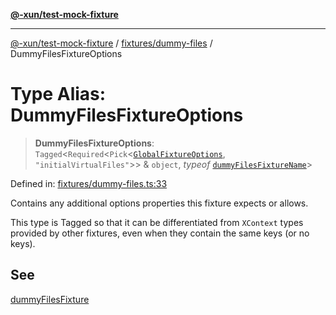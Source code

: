 [**@-xun/test-mock-fixture**](../../../README.md)

***

[@-xun/test-mock-fixture](../../../README.md) / [fixtures/dummy-files](../README.md) / DummyFilesFixtureOptions

# Type Alias: DummyFilesFixtureOptions

> **DummyFilesFixtureOptions**: `Tagged`\<`Required`\<`Pick`\<[`GlobalFixtureOptions`](../../../types/options/type-aliases/GlobalFixtureOptions.md), `"initialVirtualFiles"`\>\> & `object`, *typeof* [`dummyFilesFixtureName`](../variables/dummyFilesFixtureName.md)\>

Defined in: [fixtures/dummy-files.ts:33](https://github.com/Xunnamius/test-utils/blob/a9b840fe53d5a76c20197dcb52c5564e63e661b4/packages/test-mock-fixture/src/fixtures/dummy-files.ts#L33)

Contains any additional options properties this fixture expects or allows.

This type is Tagged so that it can be differentiated from `XContext`
types provided by other fixtures, even when they contain the same keys (or no
keys).

## See

[dummyFilesFixture](../functions/dummyFilesFixture.md)
